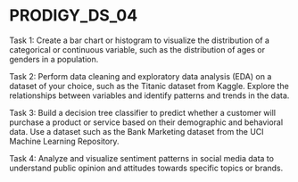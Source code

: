 # PRODIGY_DS_04
Task 1: Create a bar chart or histogram to visualize the distribution of a categorical or continuous variable, such as the distribution of ages or genders in a population.

Task 2: Perform data cleaning and exploratory data analysis (EDA) on a dataset of your choice, such as the Titanic dataset from Kaggle. Explore the relationships between variables and identify patterns and trends in the data.

Task 3: Build a decision tree classifier to predict whether a customer will purchase a product or service based on their demographic and behavioral data. Use a dataset such as the Bank Marketing dataset from the UCI Machine Learning Repository.

Task 4: Analyze and visualize sentiment patterns in social media data to understand public opinion and attitudes towards specific topics or brands.
